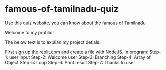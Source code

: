 # famous-of-tamilnadu-quiz
Use this quiz website, you can know about the famous of Tamilnadu

Welcome to my profilio!

The below text is to explian my project detials.

 First sign up the replit.com and create a file with NodeJS.
 In program:
    Step-1: user input
    Step-2: Welcome user
    Step-3: Branching
    Step-4: Array of Object
    Step-5: Loop
    Step-6: Print result
    Step-7: Thanks to user
